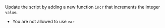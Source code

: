 Update the script by adding a new function ```incr``` that increments the integer ```value```.
- You are not allowed to use ```var```
```
```
